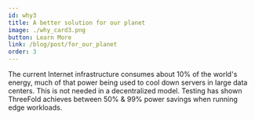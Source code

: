```yaml
---
id: why3
title: A better solution for our planet
image: ./why_card3.png
button: Learn More
link: /blog/post/for_our_planet
order: 3
---
```


The current Internet infrastructure consumes about 10% of the world's energy, much of that power being used to cool down servers in large data centers. This is not needed in a decentralized model. Testing has shown ThreeFold achieves between 50% & 99% power savings when running edge workloads.
